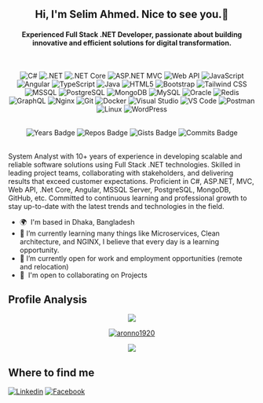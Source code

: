 <h2 align="center">Hi, I'm Selim Ahmed. Nice to see you.👋</h2>
<h4 align="center">Experienced Full Stack .NET Developer, passionate about building innovative and efficient solutions for digital transformation.</h4>
<br />
<div align="center">

![C#](https://img.shields.io/badge/C%23-239120?logo=csharp&logoColor=white)
![.NET](https://img.shields.io/badge/.NET-512BD4?logo=dotnet&logoColor=white)
![.NET Core](https://img.shields.io/badge/.NET%20Core-512BD4?logo=dotnet&logoColor=white)
![ASP.NET MVC](https://img.shields.io/badge/ASP.NET%20MVC-5C2D91?logo=dotnet&logoColor=white)
![Web API](https://img.shields.io/badge/Web%20API-API-25A163?logo=api&logoColor=white)
![JavaScript](https://img.shields.io/badge/JavaScript-F7DF1E?logo=javascript&logoColor=white)
![Angular](https://img.shields.io/badge/Angular-DD0031?logo=angular&logoColor=white)
![TypeScript](https://img.shields.io/badge/TypeScript-3178C6?logo=typescript&logoColor=white)
![Java](https://img.shields.io/badge/Java-007396?logo=openjdk&logoColor=white&logoColor=white)
![HTML5](https://img.shields.io/badge/HTML5-E34F26?logo=html5&logoColor=white)
![Bootstrap](https://img.shields.io/badge/Bootstrap-7952B3?logo=bootstrap&logoColor=white)
![Tailwind CSS](https://img.shields.io/badge/Tailwind-38B2AC?logo=tailwindcss&logoColor=white)
![MSSQL](https://img.shields.io/badge/Microsoft%20SQL%20Server-CC2927?logo=microsoftsqlserver&logoColor=white)
![PostgreSQL](https://img.shields.io/badge/PostgreSQL-4169E1?logo=postgresql&logoColor=white)
![MongoDB](https://img.shields.io/badge/MongoDB-47A248?logo=mongodb&logoColor=white)
![MySQL](https://img.shields.io/badge/MySQL-4479A1?logo=mysql&logoColor=white)
![Oracle](https://img.shields.io/badge/Oracle-F80000?logo=oracle&logoColor=white)
![Redis](https://img.shields.io/badge/Redis-DC382D?logo=redis&logoColor=white&logoColor=white)
![GraphQL](https://img.shields.io/badge/GraphQL-E10098?logo=graphql&logoColor=white)
![Nginx](https://img.shields.io/badge/Web%20Server-Nginx-009639?logo=nginx&logoColor=white)
![Git](https://img.shields.io/badge/Version%20Control-Git-F05032?logo=git&logoColor=white)
![Docker](https://img.shields.io/badge/Docker-2496ED?logo=docker&logoColor=white)
![Visual Studio](https://img.shields.io/badge/IDE-Visual%20Studio-5C2D91?logo=visualstudio&logoColor=white)
![VS Code](https://img.shields.io/badge/VS%20Code-007ACC?logo=visualstudiocode&logoColor=white)
![Postman](https://img.shields.io/badge/Postman-FF6C37?logo=postman&logoColor=white)
![Linux](https://img.shields.io/badge/Linux-FCC624?logo=linux&logoColor=white)
![WordPress](https://img.shields.io/badge/WordPress-21759B?logo=wordpress&logoColor=white)
</div>

<br />
<div align="center">
  <img src="https://badges.pufler.dev/years/Aronno1920" alt="Years Badge">
  <img src="https://badges.pufler.dev/repos/Aronno1920" alt="Repos Badge">
  <img src="https://badges.pufler.dev/gists/Aronno1920" alt="Gists Badge">
  <img src="https://badges.pufler.dev/commits/yearly/Aronno1920" alt="Commits Badge">
</div>

<br />
<p>System Analyst with 10+ years of experience in developing scalable and reliable software solutions using Full Stack .NET technologies. Skilled in leading project teams, collaborating with stakeholders, and delivering results that exceed customer expectations. Proficient in C#, ASP.NET, MVC, Web API, .Net Core, Angular, MSSQL Server, PostgreSQL, MongoDB, GitHub, etc. Committed to continuous learning and professional growth to stay up-to-date with the latest trends and technologies in the field.</p>
<ul>
  <li>
    🌍  I'm based in Dhaka, Bangladesh
  </li>
  <li>
    🌱 I’m currently learning many things like Microservices, Clean architecture, and NGINX, I believe that every day is a learning opportunity. 
  </li>
  <li>
    👯 I’m currently open for work and employment opportunities (remote and relocation)
  </li>
  <li>
    🤝  I'm open to collaborating on Projects
  </li>
</ul>

<h2>Profile Analysis</h2>
<p align="center">
      <a href="https://github.com/aronno1920#gh-dark-mode-only">
        <img src="https://github-readme-stats.vercel.app/api/top-langs/?username=aronno1920&count_private=true&show_icons=true&include_all_commits=true&layout=compact&hide_border=true&langs_count=10&hide_title=true&theme=dark"/>
    </a>
</p>
<p align="center">
      <a href="https://github.com/aronno1920#gh-dark-mode-only">
        <img src="https://github-readme-streak-stats.herokuapp.com/?user=aronno1920&hide_border=true&theme=dark" alt="aronno1920" />
    </a>
</p>
<p align="center">
    <a href="https://github.com/aronno1920#gh-dark-mode-only">
        <img src="https://github-readme-stats.vercel.app/api?username=aronno1920&count_private=true&show_icons=true&include_all_commits=true&hide_border=true&hide_title=true&theme=dark"/>
    </a>
</p>



<h2>Where to find me</h2>

[![Linkedin](https://img.shields.io/badge/LinkedIn-0077B5?style=flat-square&logo=linkedin&logoColor=white)](https://www.linkedin.com/in/aronno1920/) 
[![Facebook](https://img.shields.io/badge/Facebook-1877F2?style=flat-square&logo=facebook&logoColor=white)](https://facebook.com/aronno1920)
